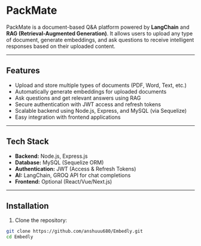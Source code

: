 # PackMate

PackMate is a document-based Q&A platform powered by **LangChain** and **RAG (Retrieval-Augmented Generation)**. It allows users to upload any type of document, generate embeddings, and ask questions to receive intelligent responses based on their uploaded content.

---

## Features

- Upload and store multiple types of documents (PDF, Word, Text, etc.)
- Automatically generate embeddings for uploaded documents
- Ask questions and get relevant answers using RAG
- Secure authentication with JWT access and refresh tokens
- Scalable backend using Node.js, Express, and MySQL (via Sequelize)
- Easy integration with frontend applications

---

## Tech Stack

- **Backend:** Node.js, Express.js  
- **Database:** MySQL (Sequelize ORM)  
- **Authentication:** JWT (Access & Refresh Tokens)  
- **AI:** LangChain, GROQ API for chat completions  
- **Frontend:** Optional (React/Vue/Next.js)

---

## Installation

1. Clone the repository:
```bash
git clone https://github.com/anshuuu680/Embedly.git
cd Embedly
